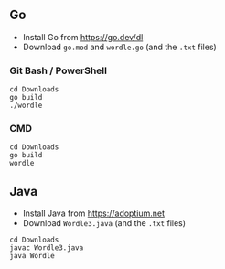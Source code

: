 ## Go

- Install Go from https://go.dev/dl
- Download `go.mod` and `wordle.go` (and the `.txt` files)

### Git Bash / PowerShell

```
cd Downloads
go build
./wordle
```

### CMD

```
cd Downloads
go build
wordle
```

## Java

- Install Java from https://adoptium.net
- Download `Wordle3.java` (and the `.txt` files)

```
cd Downloads
javac Wordle3.java
java Wordle
```
